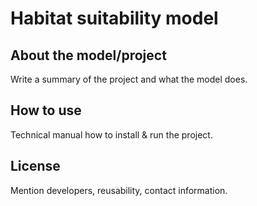 # Habitat suitability model

## About the model/project
Write a summary of the project and what the model does. 

## How to use
Technical manual how to install & run the project.

## License
Mention developers, reusability, contact information.